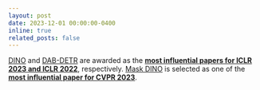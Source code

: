 ```yaml
---
layout: post
date: 2023-12-01 00:00:00-0400
inline: true
related_posts: false
---
```


[DINO](https://github.com/IDEA-Research/DINO) and [DAB-DETR](https://arxiv.org/abs/2201.12329) are awarded as the [**most influential papers for ICLR 2023 and ICLR 2022**](https://www.paperdigest.org/2023/09/most-influential-iclr-papers-2023-09/), respectively. [Mask DINO](https://github.com/IDEA-Research/MaskDINO) is selected as one of the [**most influential paper for CVPR 2023**](https://www.paperdigest.org/2023/09/most-influential-iclr-papers-2023-09/).